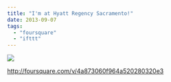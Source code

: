 ```yaml
---
title: "I'm at Hyatt Regency Sacramento!"
date: 2013-09-07
tags: 
  - "foursquare"
  - "ifttt"
---
```


![](images/staticmap?center=38.577373,-121.491578&zoom=16&size=710x440&maptype=roadmap&sensor=false&markers=color:red%7C38.577373,-121.491578)  
  
http://foursquare.com/v/4a873060f964a520280320e3
